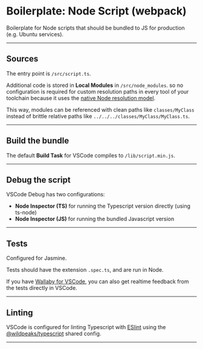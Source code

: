 # Boilerplate: Node Script (webpack)

Boilerplate for Node scripts that should be bundled to JS for production (e.g. Ubuntu services).


-------------------------------------------------------------------------------

## Sources

The entry point is `/src/script.ts`.

Additional code is stored in **Local Modules** in `/src/node_modules`.
so no configuration is required for custom resolution paths in every tool of your toolchain
because it uses the [native Node resolution model](https://nodejs.org/api/modules.html#modules_all_together).

This way, modules can be referenced with clean paths like `classes/MyClass`
instead of brittle relative paths like `../../../classes/MyClass/MyClass.ts`.


-------------------------------------------------------------------------------

## Build the bundle

The default **Build Task** for VSCode compiles to `/lib/script.min.js`.


-------------------------------------------------------------------------------

## Debug the script

VSCode Debug has two configurations:
 - **Node Inspector (TS)** for running the Typescript version directly (using ts-node)
 - **Node Inspector (JS)** for running the bundled Javascript version


-------------------------------------------------------------------------------

## Tests

Configured for Jasmine.

Tests should have the extension `.spec.ts`, and are run in Node.

If you have [Wallaby for VSCode](https://wallabyjs.com),
you can also get realtime feedback from the tests directly in VSCode.

-------------------------------------------------------------------------------

## Linting

VSCode is configured for linting Typescript with [ESlint](https://eslint.org) using the
[@wildpeaks/typescript](https://www.npmjs.com/package/@wildpeaks/eslint-config-typescript) shared config.

-------------------------------------------------------------------------------

